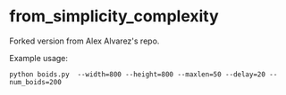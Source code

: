 # from_simplicity_complexity

Forked version from Alex Alvarez's repo.

Example usage:

```
python boids.py  --width=800 --height=800 --maxlen=50 --delay=20 --num_boids=200
```
